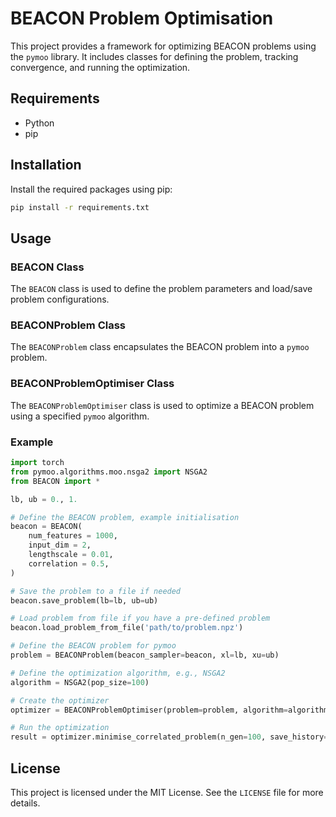 # BEACON Problem Optimisation

This project provides a framework for optimizing BEACON problems using the `pymoo` library. It includes classes for defining the problem, tracking convergence, and running the optimization.

## Requirements

- Python
- pip

## Installation

Install the required packages using pip:

```bash
pip install -r requirements.txt
```

## Usage

### BEACON Class

The `BEACON` class is used to define the problem parameters and load/save problem configurations.

### BEACONProblem Class

The `BEACONProblem` class encapsulates the BEACON problem into a `pymoo` problem.

### BEACONProblemOptimiser Class

The `BEACONProblemOptimiser` class is used to optimize a BEACON problem using a specified `pymoo` algorithm.

### Example

```python
import torch
from pymoo.algorithms.moo.nsga2 import NSGA2
from BEACON import *

lb, ub = 0., 1.

# Define the BEACON problem, example initialisation
beacon = BEACON(
    num_features = 1000,
    input_dim = 2,
    lengthscale = 0.01,
    correlation = 0.5,
)

# Save the problem to a file if needed
beacon.save_problem(lb=lb, ub=ub)

# Load problem from file if you have a pre-defined problem
beacon.load_problem_from_file('path/to/problem.npz')

# Define the BEACON problem for pymoo
problem = BEACONProblem(beacon_sampler=beacon, xl=lb, xu=ub)

# Define the optimization algorithm, e.g., NSGA2
algorithm = NSGA2(pop_size=100)

# Create the optimizer
optimizer = BEACONProblemOptimiser(problem=problem, algorithm=algorithm, lb=lb, ub=ub, iteration=0)

# Run the optimization
result = optimizer.minimise_correlated_problem(n_gen=100, save_history=True)
```

## License

This project is licensed under the MIT License. See the `LICENSE` file for more details.
